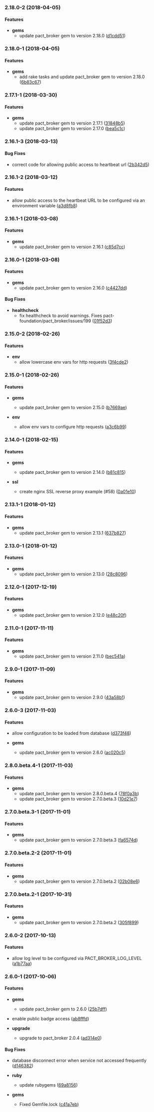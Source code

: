 <a name="2.18.0-2"></a>
### 2.18.0-2 (2018-04-05)


#### Features

* **gems**
  * update pact_broker gem to version 2.18.0	 ([d1cdd51](/../../commit/d1cdd51))


<a name="2.18.0-1"></a>
### 2.18.0-1 (2018-04-05)


#### Features

* **gems**
  * add rake tasks and update pact_broker gem to version 2.18.0	 ([6b83c67](/../../commit/6b83c67))


<a name="2.17.1-1"></a>
### 2.17.1-1 (2018-03-30)


#### Features

* **gems**
  * update pact_broker gem to version 2.17.1	 ([31848b5](/../../commit/31848b5))
  * update pact_broker gem to version 2.17.0	 ([bea5c1c](/../../commit/bea5c1c))


<a name="2.16.1-3"></a>
### 2.16.1-3 (2018-03-13)


#### Bug Fixes

* correct code for allowing public access to heartbeat url	 ([2b342d5](/../../commit/2b342d5))


<a name="2.16.1-2"></a>
### 2.16.1-2 (2018-03-12)


#### Features

* allow public access to the heartbeat URL to be configured via an environment variable	 ([a3d8fb8](/../../commit/a3d8fb8))


<a name="2.16.1-1"></a>
### 2.16.1-1 (2018-03-08)


#### Features

* **gems**
  * update pact_broker gem to version 2.16.1	 ([c85d7cc](/../../commit/c85d7cc))


<a name="2.16.0-1"></a>
### 2.16.0-1 (2018-03-08)


#### Features

* **gems**
  * update pact_broker gem to version 2.16.0	 ([c4427dd](/../../commit/c4427dd))


#### Bug Fixes

* **healthcheck**
  * fix healthcheck to avoid warnings. Fixes pact-foundation/pact_broker/issues/199	 ([01f52d3](/../../commit/01f52d3))


<a name="2.15.0-2"></a>
### 2.15.0-2 (2018-02-26)


#### Features

* **env**
  * allow lowercase env vars for http requests	 ([3f4cde2](/../../commit/3f4cde2))


<a name="2.15.0-1"></a>
### 2.15.0-1 (2018-02-26)


#### Features

* **gems**
  * update pact_broker gem to version 2.15.0	 ([b7669ae](/../../commit/b7669ae))

* **env**
  * allow env vars to configure http requests	 ([a3c6b99](/../../commit/a3c6b99))


<a name="2.14.0-1"></a>
### 2.14.0-1 (2018-02-15)


#### Features

* **gems**
  * update pact_broker gem to version 2.14.0	 ([b81c815](/../../commit/b81c815))

* **ssl**
  * create nginx SSL reverse proxy example (#58)	 ([0a01e10](/../../commit/0a01e10))


<a name="2.13.1-1"></a>
### 2.13.1-1 (2018-01-12)


#### Features

* **gems**
  * update pact_broker gem to version 2.13.1	 ([637b827](/../../commit/637b827))


<a name="2.13.0-1"></a>
### 2.13.0-1 (2018-01-12)


#### Features

* **gems**
  * update pact_broker gem to version 2.13.0	 ([28c8096](/../../commit/28c8096))


<a name="2.12.0-1"></a>
### 2.12.0-1 (2017-12-19)


#### Features

* **gems**
  * update pact_broker gem to version 2.12.0	 ([e48c20f](/../../commit/e48c20f))


<a name="2.11.0-1"></a>
### 2.11.0-1 (2017-11-11)


#### Features

* **gems**
  * update pact_broker gem to version 2.11.0	 ([bec541a](/../../commit/bec541a))


<a name="2.9.0-1"></a>
### 2.9.0-1 (2017-11-09)


#### Features

* **gems**
  * update pact_broker gem to version 2.9.0	 ([43a58b1](/../../commit/43a58b1))


<a name="2.6.0-3"></a>
### 2.6.0-3 (2017-11-03)


#### Features

* allow configuration to be loaded from database	 ([d373f48](/../../commit/d373f48))

* **gems**
  * update pact_broker gem to version 2.6.0	 ([ac020c5](/../../commit/ac020c5))


<a name="2.8.0.beta.4-1"></a>
### 2.8.0.beta.4-1 (2017-11-03)


#### Features

* **gems**
  * update pact_broker gem to version 2.8.0.beta.4	 ([78f0a3b](/../../commit/78f0a3b))
  * update pact_broker gem to version 2.7.0.beta.3	 ([10d21e7](/../../commit/10d21e7))


<a name="2.7.0.beta.3-1"></a>
### 2.7.0.beta.3-1 (2017-11-01)

#### Features

* **gems**
  * update pact_broker gem to version 2.7.0.beta.3	 ([fa6574d](/../../commit/fa6574d))

<a name="2.7.0.beta.2-2"></a>
### 2.7.0.beta.2-2 (2017-11-01)


#### Features

* **gems**
  * update pact_broker gem to version 2.7.0.beta.2   ([02b08e6](/../../commit/02b08e6))

<a name="2.7.0.beta.2-1"></a>
### 2.7.0.beta.2-1 (2017-10-31)

#### Features

* **gems**
  * update pact_broker gem to version 2.7.0.beta.2	 ([305f899](/../../commit/305f899))

<a name="2.6.0-2"></a>
### 2.6.0-2 (2017-10-13)

#### Features

* allow log level to be configured via PACT_BROKER_LOG_LEVEL	 ([a1b77aa](/../../commit/a1b77aa))

<a name="2.6.0-1"></a>
### 2.6.0-1 (2017-10-06)

#### Features

* **gems**
  * update pact_broker gem to 2.6.0	 ([25b7dff](/../../commit/25b7dff))

* enable public badge access	 ([ab8fffd](/../../commit/ab8fffd))

* **upgrade**
  * upgrade to pact_broker 2.0.4	 ([ad314e0](/../../commit/ad314e0))

#### Bug Fixes

* database disconnect error when service not accessed frequently	 ([d146382](/../../commit/d146382))

* **ruby**
  * update rubygems	 ([69a8156](/../../commit/69a8156))

* **gems**
  * Fixed Gemfile.lock	 ([c41a7eb](/../../commit/c41a7eb))
